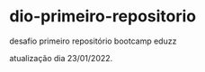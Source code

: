 # dio-primeiro-repositorio
desafio primeiro repositório bootcamp eduzz

atualização dia 23/01/2022.
